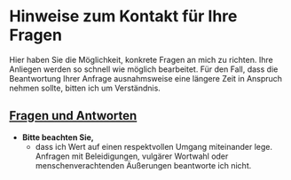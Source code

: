 # Hinweise zum Kontakt für Ihre Fragen

Hier haben Sie die Möglichkeit, konkrete Fragen an mich zu richten. Ihre Anliegen 
werden so schnell wie möglich bearbeitet. Für den Fall, dass die Beantwortung 
Ihrer Anfrage ausnahmsweise eine längere Zeit in Anspruch nehmen sollte, 
bitten ich um Verständnis.

## [Fragen und Antworten](#)

- **Bitte beachten Sie,**  
  - dass ich Wert auf einen respektvollen Umgang miteinander lege. Anfragen mit 
  Beleidigungen, vulgärer Wortwahl oder menschenverachtenden Äußerungen 
  beantworte ich nicht.
